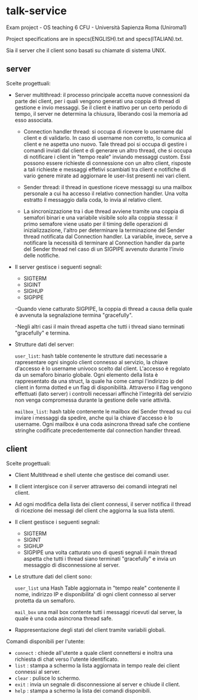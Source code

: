 # talk-service
Exam project - OS teaching 6 CFU - Università Sapienza Roma (Uniroma1)

Project specifications are in specs(ENGLISH).txt and specs(ITALIAN).txt.

Sia il server che il client sono basati su chiamate di sistema UNIX.

## server
Scelte progettuali:

  * Server multithread:
    il processo principale accetta nuove connessioni da parte dei client, per i quali vengono generati una coppia di thread di gestione e invio messaggi. Se il client è inattivo per un certo periodo di tempo, il server ne determina la chiusura, liberando così la memoria ad esso associata.

    - Connection handler thread:
      si occupa di ricevere lo username dal client e di validarlo. In caso di username non corretto, lo comunica al client e ne aspetta uno nuovo. Tale thread poi si occupa di gestire i comandi inviati dal client e di generare un altro thread, che si occupa di notificare i client in "tempo reale" inviando messaggi custom. Essi possono essere richieste di connessione con un altro client, risposte a tali richieste e messaggi effetivi scambiati tra client e notifiche di vario genere mirate ad aggiornare le user-list presenti nei vari client.

    - Sender thread:
      il thread in questione riceve messaggi su una mailbox personale a cui ha accesso il relativo connection
      handler. Una volta estratto il messaggio dalla coda, lo invia al relativo client.

    - La sincronizzazione tra i due thread avviene tramite una coppia di semafori binari e una variabile visibile solo alla coppia stessa:
      il primo semafore viene usato per il timing delle operazioni di inizializzazione, l'altro per determinare la terminazione del Sender thread notificata dal Connection handler. La variabile, invece, serve a notificare la necessità di terminare al Connection handler da parte del Sender thread nel caso di un SIGPIPE avvenuto durante l'invio delle notifiche.

  * Il server gestisce i seguenti segnali:
    - SIGTERM
    - SIGINT
    - SIGHUP
    - SIGPIPE

    -Quando viene catturato SIGPIPE, la coppia di thread a causa della quale è avvenuta la segnalazione termina "gracefully".

    -Negli altri casi il main thread aspetta che tutti i thread siano terminati "gracefully" e termina.

  * Strutture dati del server:

      <code>user_list</code>: hash table contenente le strutture dati necessarie a rapresentare ogni singolo client connesso al servizio, la chiave d'accesso è lo username univoco scelto dal client. L'accesso è regolato da un semaforo binario globale.
      Ogni elemento della lista è rappresentato da una struct, la quale ha come campi l'indirizzo ip del client in forma dotted e un flag di disponibilità. Attraverso il flag vengono effettuati (lato server) i controlli necessari affinchè l'integrità del servizio non venga compromessa durante la gestione delle varie attività.

      <code>mailbox_list</code>: hash table contenente le mailbox dei Sender thread su cui inviare i messaggi da spedire, anche qui la chiave d'accesso è lo username. Ogni mailbox è una coda asincrona thread safe che contiene stringhe codificate precedentemente dal connection handler thread.

## client
  Scelte progettuali:

  * Client Multithread e shell utente che gestisce dei comandi user.

  * Il client intergisce con il server attraverso dei comandi integrati nel client.

  * Ad ogni modifica della lista dei client connessi, il server notifica il thread di ricezione dei messagi del client che aggiorna la sua lista utenti.

  * Il client gestisce i seguenti segnali:
    - SIGTERM
    - SIGINT
    - SIGHUP
    - SIGPIPE
    una volta catturato uno di questi segnali il main thread aspetta che tutti i thread siano terminati "gracefully" e invia un messaggio di disconnessione al server.

  * Le strutture dati del client sono:

      <code>user_list</code> una Hash Table aggiornata in "tempo reale" contenente il nome, indirizzo IP e disponibilita' di ogni client connesso al server protetta da un semaforo.

      <code>mail_box</code>  una mail box contente tutti i messaggi ricevuti dal server, la quale è una coda asincrona thread safe.

  * Rappresentazione degli stati del client tramite variabili globali.

  Comandi disponibili per l'utente:

  * <code>connect</code> : chiede all'utente a quale client connettersi e inoltra una richiesta di chat verso l'utente identificato.
  * <code>list</code>    : stampa a schermo la lista aggiornata in tempo reale dei client connessi al server.
  * <code>clear</code>   : pulisce lo schermo.
  * <code>exit</code>    : invia un segnale di disconnessione al server e chiude il client.
  * <code>help</code>    : stampa a schermo la lista dei comandi disponibili.
